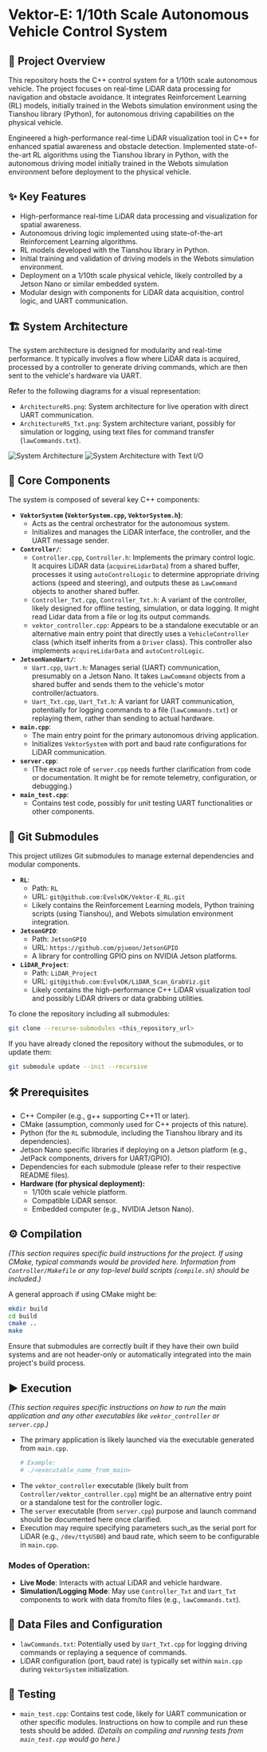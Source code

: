 # Vektor-E: 1/10th Scale Autonomous Vehicle Control System

## 🎯 Project Overview

This repository hosts the C++ control system for a 1/10th scale autonomous vehicle. The project focuses on real-time LiDAR data processing for navigation and obstacle avoidance. It integrates Reinforcement Learning (RL) models, initially trained in the Webots simulation environment using the Tianshou library (Python), for autonomous driving capabilities on the physical vehicle.

Engineered a high-performance real-time LiDAR visualization tool in C++ for enhanced spatial awareness and obstacle detection. Implemented state-of-the-art RL algorithms using the Tianshou library in Python, with the autonomous driving model initially trained in the Webots simulation environment before deployment to the physical vehicle.

## ✨ Key Features

*   High-performance real-time LiDAR data processing and visualization for spatial awareness.
*   Autonomous driving logic implemented using state-of-the-art Reinforcement Learning algorithms.
*   RL models developed with the Tianshou library in Python.
*   Initial training and validation of driving models in the Webots simulation environment.
*   Deployment on a 1/10th scale physical vehicle, likely controlled by a Jetson Nano or similar embedded system.
*   Modular design with components for LiDAR data acquisition, control logic, and UART communication.

## 🏗️ System Architecture

The system architecture is designed for modularity and real-time performance. It typically involves a flow where LiDAR data is acquired, processed by a controller to generate driving commands, which are then sent to the vehicle's hardware via UART.

Refer to the following diagrams for a visual representation:
*   `ArchitectureRS.png`: System architecture for live operation with direct UART communication.
*   `ArchitectureRS_Txt.png`: System architecture variant, possibly for simulation or logging, using text files for command transfer (`lawCommands.txt`).

![System Architecture](ArchitectureRS.png)
![System Architecture with Text I/O](ArchitectureRS_Txt.png)

## 🧩 Core Components

The system is composed of several key C++ components:

*   **`VektorSystem` (`VektorSystem.cpp`, `VektorSystem.h`)**:
    *   Acts as the central orchestrator for the autonomous system.
    *   Initializes and manages the LiDAR interface, the controller, and the UART message sender.
*   **`Controller/`**:
    *   `Controller.cpp`, `Controller.h`: Implements the primary control logic. It acquires LiDAR data (`acquireLidarData`) from a shared buffer, processes it using `autoControlLogic` to determine appropriate driving actions (speed and steering), and outputs these as `LawCommand` objects to another shared buffer.
    *   `Controller_Txt.cpp`, `Controller_Txt.h`: A variant of the controller, likely designed for offline testing, simulation, or data logging. It might read Lidar data from a file or log its output commands.
    *   `vektor_controller.cpp`: Appears to be a standalone executable or an alternative main entry point that directly uses a `VehicleController` class (which itself inherits from a `Driver` class). This controller also implements `acquireLidarData` and `autoControlLogic`.
*   **`JetsonNanoUart/`**:
    *   `Uart.cpp`, `Uart.h`: Manages serial (UART) communication, presumably on a Jetson Nano. It takes `LawCommand` objects from a shared buffer and sends them to the vehicle's motor controller/actuators.
    *   `Uart_Txt.cpp`, `Uart_Txt.h`: A variant for UART communication, potentially for logging commands to a file (`lawCommands.txt`) or replaying them, rather than sending to actual hardware.
*   **`main.cpp`**:
    *   The main entry point for the primary autonomous driving application.
    *   Initializes `VektorSystem` with port and baud rate configurations for LiDAR communication.
*   **`server.cpp`**:
    *   (The exact role of `server.cpp` needs further clarification from code or documentation. It might be for remote telemetry, configuration, or debugging.)
*   **`main_test.cpp`**:
    *   Contains test code, possibly for unit testing UART functionalities or other components.

## 🔗 Git Submodules

This project utilizes Git submodules to manage external dependencies and modular components.

*   **`RL`**:
    *   Path: `RL`
    *   URL: `git@github.com:EvolvDK/Vektor-E_RL.git`
    *   Likely contains the Reinforcement Learning models, Python training scripts (using Tianshou), and Webots simulation environment integration.
*   **`JetsonGPIO`**:
    *   Path: `JetsonGPIO`
    *   URL: `https://github.com/pjueon/JetsonGPIO`
    *   A library for controlling GPIO pins on NVIDIA Jetson platforms.
*   **`LiDAR_Project`**:
    *   Path: `LiDAR_Project`
    *   URL: `git@github.com:EvolvDK/LiDAR_Scan_GrabViz.git`
    *   Likely contains the high-performance C++ LiDAR visualization tool and possibly LiDAR drivers or data grabbing utilities.

To clone the repository including all submodules:
```bash
git clone --recurse-submodules <this_repository_url>
```
If you have already cloned the repository without the submodules, or to update them:
```bash
git submodule update --init --recursive
```

## 🛠️ Prerequisites

*   C++ Compiler (e.g., g++ supporting C++11 or later).
*   CMake (assumption, commonly used for C++ projects of this nature).
*   Python (for the `RL` submodule, including the Tianshou library and its dependencies).
*   Jetson Nano specific libraries if deploying on a Jetson platform (e.g., JetPack components, drivers for UART/GPIO).
*   Dependencies for each submodule (please refer to their respective README files).
*   **Hardware (for physical deployment):**
    *   1/10th scale vehicle platform.
    *   Compatible LiDAR sensor.
    *   Embedded computer (e.g., NVIDIA Jetson Nano).

## ⚙️ Compilation

*(This section requires specific build instructions for the project. If using CMake, typical commands would be provided here. Information from `Controller/Makefile` or any top-level build scripts (`compile.sh`) should be included.)*

A general approach if using CMake might be:
```bash
mkdir build
cd build
cmake ..
make
```
Ensure that submodules are correctly built if they have their own build systems and are not header-only or automatically integrated into the main project's build process.

## ▶️ Execution

*(This section requires specific instructions on how to run the main application and any other executables like `vektor_controller` or `server.cpp`.)*

*   The primary application is likely launched via the executable generated from `main.cpp`.
    ```bash
    # Example:
    # ./<executable_name_from_main>
    ```
*   The `vektor_controller` executable (likely built from `Controller/vektor_controller.cpp`) might be an alternative entry point or a standalone test for the controller logic.
*   The `server` executable (from `server.cpp`) purpose and launch command should be documented here once clarified.
*   Execution may require specifying parameters such_as the serial port for LiDAR (e.g., `/dev/ttyUSB0`) and baud rate, which seem to be configurable in `main.cpp`.

### Modes of Operation:
*   **Live Mode**: Interacts with actual LiDAR and vehicle hardware.
*   **Simulation/Logging Mode**: May use `Controller_Txt` and `Uart_Txt` components to work with data from/to files (e.g., `lawCommands.txt`).

## 📝 Data Files and Configuration

*   `lawCommands.txt`: Potentially used by `Uart_Txt.cpp` for logging driving commands or replaying a sequence of commands.
*   LiDAR configuration (port, baud rate) is typically set within `main.cpp` during `VektorSystem` initialization.

## 🧪 Testing

*   `main_test.cpp`: Contains test code, likely for UART communication or other specific modules. Instructions on how to compile and run these tests should be added.
    *(Details on compiling and running tests from `main_test.cpp` would go here.)*

```
